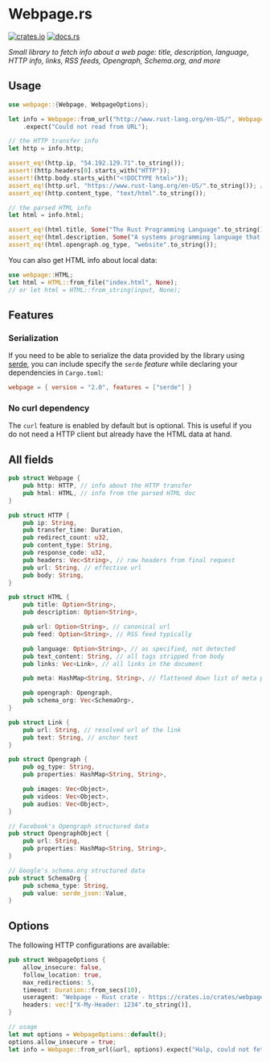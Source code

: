 # Webpage.rs

[![crates.io](https://img.shields.io/crates/v/webpage.svg)](https://crates.io/crates/webpage)
[![docs.rs](https://img.shields.io/docsrs/webpage)](https://docs.rs/webpage)

_Small library to fetch info about a web page: title, description, language,
HTTP info, links, RSS feeds, Opengraph, Schema.org, and more_

## Usage

```rust
use webpage::{Webpage, WebpageOptions};

let info = Webpage::from_url("http://www.rust-lang.org/en-US/", WebpageOptions::default())
    .expect("Could not read from URL");

// the HTTP transfer info
let http = info.http;

assert_eq!(http.ip, "54.192.129.71".to_string());
assert!(http.headers[0].starts_with("HTTP"));
assert!(http.body.starts_with("<!DOCTYPE html>"));
assert_eq!(http.url, "https://www.rust-lang.org/en-US/".to_string()); // followed redirects (HTTPS)
assert_eq!(http.content_type, "text/html".to_string());

// the parsed HTML info
let html = info.html;

assert_eq!(html.title, Some("The Rust Programming Language".to_string()));
assert_eq!(html.description, Some("A systems programming language that runs blazingly fast, prevents segfaults, and guarantees thread safety.".to_string()));
assert_eq!(html.opengraph.og_type, "website".to_string());
```

You can also get HTML info about local data:

```rust
use webpage::HTML;
let html = HTML::from_file("index.html", None);
// or let html = HTML::from_string(input, None);
```

## Features

### Serialization

If you need to be able to serialize the data provided by the library using
[serde](https://serde.rs/), you can include specify the `serde` *feature* while
declaring your dependencies in `Cargo.toml`:

```toml
webpage = { version = "2.0", features = ["serde"] }
```

### No curl dependency

The `curl` feature is enabled by default but is optional. This is useful if you
do not need a HTTP client but already have the HTML data at hand.

## All fields

```rust
pub struct Webpage {
    pub http: HTTP, // info about the HTTP transfer
    pub html: HTML, // info from the parsed HTML doc
}

pub struct HTTP {
    pub ip: String,
    pub transfer_time: Duration,
    pub redirect_count: u32,
    pub content_type: String,
    pub response_code: u32,
    pub headers: Vec<String>, // raw headers from final request
    pub url: String, // effective url
    pub body: String,
}

pub struct HTML {
    pub title: Option<String>,
    pub description: Option<String>,

    pub url: Option<String>, // canonical url
    pub feed: Option<String>, // RSS feed typically

    pub language: Option<String>, // as specified, not detected
    pub text_content: String, // all tags stripped from body
    pub links: Vec<Link>, // all links in the document

    pub meta: HashMap<String, String>, // flattened down list of meta properties

    pub opengraph: Opengraph,
    pub schema_org: Vec<SchemaOrg>,
}

pub struct Link {
    pub url: String, // resolved url of the link
    pub text: String, // anchor text
}

pub struct Opengraph {
    pub og_type: String,
    pub properties: HashMap<String, String>,

    pub images: Vec<Object>,
    pub videos: Vec<Object>,
    pub audios: Vec<Object>,
}

// Facebook's Opengraph structured data
pub struct OpengraphObject {
    pub url: String,
    pub properties: HashMap<String, String>,
}

// Google's schema.org structured data
pub struct SchemaOrg {
    pub schema_type: String,
    pub value: serde_json::Value,
}
```

## Options

The following HTTP configurations are available:

```rust
pub struct WebpageOptions {
    allow_insecure: false,
    follow_location: true,
    max_redirections: 5,
    timeout: Duration::from_secs(10),
    useragent: "Webpage - Rust crate - https://crates.io/crates/webpage".to_string(),
    headers: vec!["X-My-Header: 1234".to_string()],
}

// usage
let mut options = WebpageOptions::default();
options.allow_insecure = true;
let info = Webpage::from_url(&url, options).expect("Halp, could not fetch");
```
